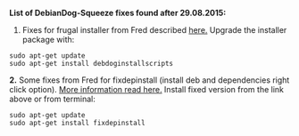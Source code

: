 **List of DebianDog-Squeeze fixes found after 29.08.2015:**

1. Fixes for frugal installer from Fred described [here.](http://murga-linux.com/puppy/viewtopic.php?p=867572#867572)
Upgrade the installer package with:
```
sudo apt-get update
sudo apt-get install debdoginstallscripts
```

**2.** Some fixes from Fred for fixdepinstall (install deb and dependencies right click option).
[More information read here.](http://murga-linux.com/puppy/viewtopic.php?p=871384#871384)
Install fixed version from the link above or from terminal:
```
sudo apt-get update
sudo apt-get install fixdepinstall
```
